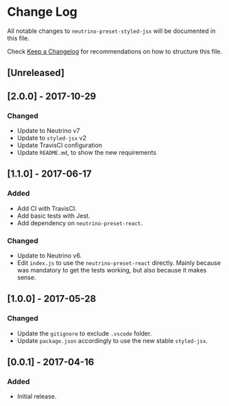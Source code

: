 # Change Log

All notable changes to `neutrino-preset-styled-jsx` will be documented in this
file.

Check [Keep a Changelog](http://keepachangelog.com/) for recommendations on how
to structure this file.

## [Unreleased]

## [2.0.0] - 2017-10-29

### Changed

- Update to Neutrino v7
- Update to `styled-jsx` v2
- Update TravisCI configuration
- Update `README.md`, to show the new requirements

## [1.1.0] - 2017-06-17

### Added

- Add CI with TravisCI.
- Add basic tests with Jest.
- Add dependency on `neutrino-preset-react`.

### Changed

- Update to Neutrino v6.
- Edit `index.js` to use the `neutrino-preset-react` directly. Mainly because
  was mandatory to get the tests working, but also because it makes sense.

## [1.0.0] - 2017-05-28

### Changed

- Update the `gitignore` to exclude `.vscode` folder.
- Update `package.json` accordingly to use the new stable `styled-jsx`.

## [0.0.1] - 2017-04-16

### Added

- Initial release.
